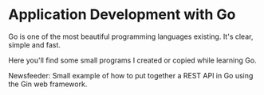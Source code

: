 # Application Development with Go  
Go is one of the most beautiful programming languages existing. It's clear, simple and fast.

Here you'll find some small programs I created or copied while learning Go.

Newsfeeder: Small example of how to put together a REST API in Go using the Gin web framework.  

